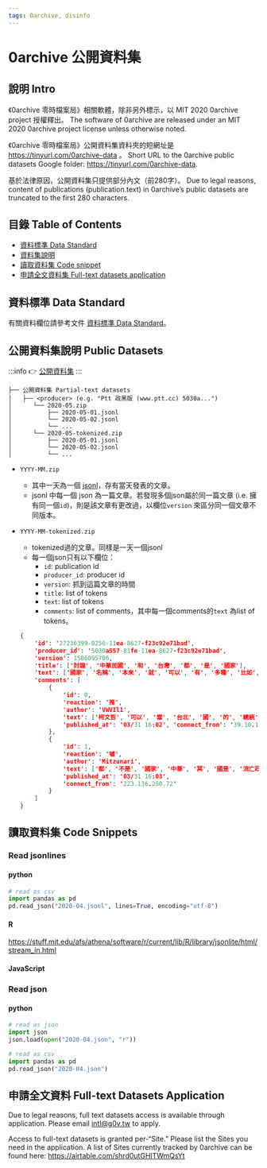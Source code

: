 ```yaml
---
tags: 0archive, disinfo
---
```

# 0archive 公開資料集

## 說明 Intro
《0archive 零時檔案局》相關軟體，除非另外標示，以 MIT 2020 0archive project 授權釋出。
The software of 0archive are released under an MIT 2020 0archive project license unless otherwise noted.

《0archive 零時檔案局》公開資料集資料夾的短網址是 https://tinyurl.com/0archive-data 。
Short URL to the 0archive public datasets Google folder: https://tinyurl.com/0archive-data.

基於法律原因，公開資料集只提供部分內文（前280字）。
Due to legal reasons, content of publications (publication.text) in 0archive’s public datasets are truncated to the first 280 characters.

## 目錄 Table of Contents
- [資料標準 Data Standard](#資料標準)
- [資料集說明](#資料集說明)
- [讀取資料集 Code snippet](#讀取資料集-Code-snippet)
- [申請全文資料集 Full-text datasets application](#申請全文資料-Full-text-datasets-application)

## 資料標準 Data Standard
有關資料欄位請參考文件 [資料標準 Data Standard](https://g0v.hackmd.io/@chihao/0archive/%2F0Mt45bP_TQ2g0jRFP0tfTA)。

## 公開資料集說明 Public Datasets
:::info
👉 [公開資料集](https://drive.google.com/drive/folders/1ckDs03tdXhLdeF0N2St5OP0EeqxFC1bm)
:::

    ├── 公開資料集 Partial-text datasets
    │   ├── <producer> (e.g. "Ptt 政黑版 (www.ptt.cc) 5030a...")
    │      └── 2020-05.zip
    │          ├── 2020-05-01.jsonl
    │          └── 2020-05-02.jsonl
    │          └── ...
    │      └── 2020-05-tokenized.zip
    │          ├── 2020-05-01.jsonl
    │          └── 2020-05-02.jsonl
    │          └── ...


- `YYYY-MM.zip`
    - 其中一天為一個 [jsonl](http://jsonlines.org/examples/)，存有當天發表的文章。
    - jsonl 中每一個 json 為一篇文章。若發現多個json屬於同一篇文章 (i.e. 擁有同一個`id`)，則是該文章有更改過，以欄位`version` 來區分同一個文章不同版本。
- `YYYY-MM-tokenized.zip`
    - tokenized過的文章。同樣是一天一個jsonl
    - 每一個json只有以下欄位：
        - `id`: publication id
        - `producer_id`: producer id
        - `version`: 抓到這篇文章的時間
        - `title`: list of tokens
        - `text`: list of tokens
        - `comments`: list of comments，其中每一個comments的`text` 為list of tokens。
        
    ```json
    {
        'id': '27236399-8256-11ea-8627-f23c92e71bad',
        'producer_id': '5030a557-81fe-11ea-8627-f23c92e71bad',
        'version': 1586095706, 
        'title': ['討論', '中華民國', '和', '台灣', '都', '是', '國家'],
        'text': ['國家', '名稱', '本來', '就', '可以', '有', '多種', '比如', '日本國', '正式', '名稱', '可以', '叫', 'Nippon', '或是', 'Nihon', '英文', '及', '國際', '習慣', '稱呼', 'Japan', '與', '上面', '二個', '日文', '正式', '稱呼', '完全', '無關', '所以', '我國', '國名', '憲法', '只', '規定', '正式', '名稱', '為', '中華民國', '國際', '習慣', '稱呼', '我國', '為', '台灣', '中華民國', '和', '台灣', '都', '是', '這個', '國家', '的', '名稱', '自然', '都', '是', '國家', '就是', '與', '支那', '無關', '不要', '跟', '我', '講', '英文', '那個', '支那', '那個', '名字', '根本', '錯誤', '憲法', '中', '並', '沒有', '那個', '骯髒', '下賤', '的', '名字', '國際', '也', '沒有', '人會', '用', '那個', '噁心', '的', '名字', '稱呼', '台灣', '希望', '民進黨', '能', '早點', '把', '護照', '改掉', '別', '再', '用', '那個', '錯誤', '的', '名字', '了'], 
        'comments': [
            {
                'id': 0, 
                'reaction': '推', 
                'author': 'VWVIl1', 
                'text': ['柯文哲', '可以', '當', '台北', '國', '的', '總統'], 
                'published_at': '03/31 16:02', 'connect_from': '39.10.135.105'
            }, 
            {
                'id': 1, 
                'reaction': '噓', 
                'author': 'Mitzunari', 
                'text': ['都', '不是', '國家', '中華', '冥', '國是', '流亡政府'], 
                'published_at': '03/31 16:03', 
                'connect_from': '223.136.250.72'
            }
        ]
    }

    ```
    
## 讀取資料集 Code Snippets

### Read jsonlines
#### python
```python
# read as csv
import pandas as pd
pd.read_json("2020-04.jsonl", lines=True, encoding="utf-8")
```

#### R
https://stuff.mit.edu/afs/athena/software/r/current/lib/R/library/jsonlite/html/stream_in.html

#### JavaScript


### Read json
#### python
```python
# read as json
import json
json.load(open("2020-04.json", "r"))

# read as csv
import pandas as pd
pd.read_json("2020-04.json")
```

## 申請全文資料 Full-text Datasets Application
Due to legal reasons, full text datasets access is available through application. Please email intl@g0v.tw to apply.

Access to full-text datasets is granted per-“Site.” Please list the Sites you need in the application. A list of Sites currently tracked by 0archive can be found here: https://airtable.com/shrd0utGHlTWmQsYt